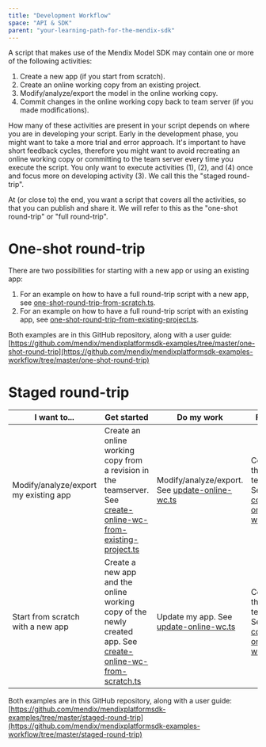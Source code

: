 ```yaml
---
title: "Development Workflow"
space: "API & SDK"
parent: "your-learning-path-for-the-mendix-sdk"
---
```

A script that makes use of the Mendix Model SDK may contain one or more of the following activities:

1.  Create a new app (if you start from scratch).
2.  Create an online working copy from an existing project.
3.  Modify/analyze/export the model in the online working copy.
4.  Commit changes in the online working copy back to team server (if you made modifications).

How many of these activities are present in your script depends on where you are in developing your script. Early in the development phase, you might want to take a more trial and error approach. It's important to have short feedback cycles, therefore you might want to avoid recreating an online working copy or committing to the team server every time you execute the script. You only want to execute activities (1), (2), and (4) once and focus more on developing activity (3). We call this the "staged round-trip".

At (or close to) the end, you want a script that covers all the activities, so that you can publish and share it. We will refer to this as the "one-shot round-trip" or "full round-trip".

# One-shot round-trip

There are two possibilities for starting with a new app or using an existing app:

1.  For an example on how to have a full round-trip script with a new app, see [one-shot-round-trip-from-scratch.ts](https://github.com/mendix/mendixplatformsdk-examples-workflow/blob/master/one-shot-round-trip/one-shot-round-trip-from-scratch.ts).
2.  For an example on how to have a full round-trip script with an existing app, see [one-shot-round-trip-from-existing-project.ts](https://github.com/mendix/mendixplatformsdk-examples-workflow/blob/master/one-shot-round-trip/one-shot-round-trip-from-existing-project.ts).

Both examples are in this GitHub repository, along with a user guide: [https://github.com/mendix/mendixplatformsdk-examples/tree/master/one-shot-round-trip](https://github.com/mendix/mendixplatformsdk-examples-workflow/tree/master/one-shot-round-trip)

# Staged round-trip

| I want to... | Get started | Do my work | Finish up |
| --- | --- | --- | --- |
| Modify/analyze/export my existing app | Create an online working copy from a revision in the teamserver. See [create-online-wc-from-existing-project.ts](https://github.com/mendix/mendixplatformsdk-examples-workflow/blob/master/staged-round-trip/create-online-wc-from-existing-project.ts) | Modify/analyze/export. See [update-online-wc.ts](https://github.com/mendix/mendixplatformsdk-examples-workflow/blob/master/staged-round-trip/update-online-wc.ts) | Commit to the teamserver. See [commit-online-wc.ts](https://github.com/mendix/mendixplatformsdk-examples-workflow/blob/master/staged-round-trip/commit-online-wc.ts) |
| Start from scratch with a new app | Create a new app and the online working copy of the newly created app. See [create-online-wc-from-scratch.ts](https://github.com/mendix/mendixplatformsdk-examples-workflow/blob/master/staged-round-trip/create-online-wc-from-scratch.ts) | Update my app. See [update-online-wc.ts](https://github.com/mendix/mendixplatformsdk-examples-workflow/blob/master/staged-round-trip/update-online-wc.ts) | Commit to the teamserver. See [commit-online-wc.ts](https://github.com/mendix/mendixplatformsdk-examples-workflow/blob/master/staged-round-trip/commit-online-wc.ts) |

Both examples are in this GitHub repository, along with a user guide: [https://github.com/mendix/mendixplatformsdk-examples/tree/master/staged-round-trip](https://github.com/mendix/mendixplatformsdk-examples-workflow/tree/master/staged-round-trip)
